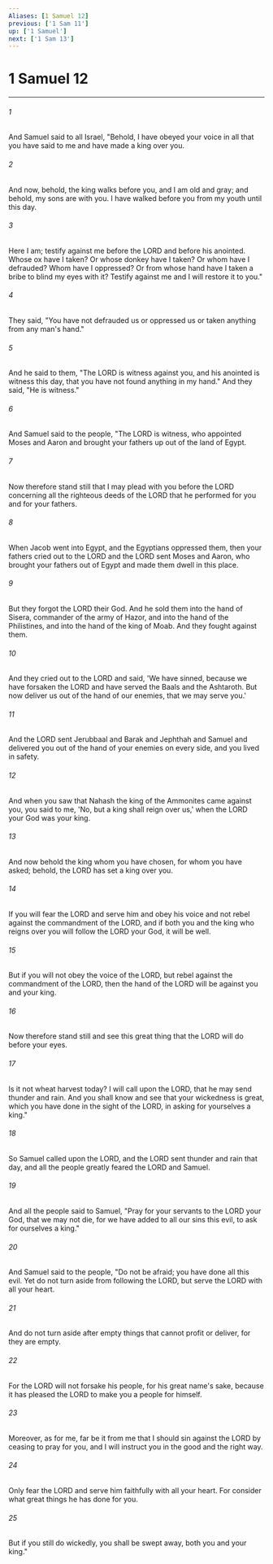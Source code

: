 ```yaml
---
Aliases: [1 Samuel 12]
previous: ['1 Sam 11']
up: ['1 Samuel']
next: ['1 Sam 13']
---
```

# 1 Samuel 12

***

 

###### 1 
And Samuel said to all Israel, "Behold, I have obeyed your voice in all that you have said to me and have made a king over you. 
 

###### 2 
And now, behold, the king walks before you, and I am old and gray; and behold, my sons are with you. I have walked before you from my youth until this day. 
 

###### 3 
Here I am; testify against me before the LORD and before his anointed. Whose ox have I taken? Or whose donkey have I taken? Or whom have I defrauded? Whom have I oppressed? Or from whose hand have I taken a bribe to blind my eyes with it? Testify against me and I will restore it to you." 
 

###### 4 
They said, "You have not defrauded us or oppressed us or taken anything from any man's hand." 
 

###### 5 
And he said to them, "The LORD is witness against you, and his anointed is witness this day, that you have not found anything in my hand." And they said, "He is witness."
 
 

###### 6 
And Samuel said to the people, "The LORD is witness, who appointed Moses and Aaron and brought your fathers up out of the land of Egypt. 
 

###### 7 
Now therefore stand still that I may plead with you before the LORD concerning all the righteous deeds of the LORD that he performed for you and for your fathers. 
 

###### 8 
When Jacob went into Egypt, and the Egyptians oppressed them, then your fathers cried out to the LORD and the LORD sent Moses and Aaron, who brought your fathers out of Egypt and made them dwell in this place. 
 

###### 9 
But they forgot the LORD their God. And he sold them into the hand of Sisera, commander of the army of Hazor, and into the hand of the Philistines, and into the hand of the king of Moab. And they fought against them. 
 

###### 10 
And they cried out to the LORD and said, 'We have sinned, because we have forsaken the LORD and have served the Baals and the Ashtaroth. But now deliver us out of the hand of our enemies, that we may serve you.' 
 

###### 11 
And the LORD sent Jerubbaal and Barak and Jephthah and Samuel and delivered you out of the hand of your enemies on every side, and you lived in safety. 
 

###### 12 
And when you saw that Nahash the king of the Ammonites came against you, you said to me, 'No, but a king shall reign over us,' when the LORD your God was your king. 
 

###### 13 
And now behold the king whom you have chosen, for whom you have asked; behold, the LORD has set a king over you. 
 

###### 14 
If you will fear the LORD and serve him and obey his voice and not rebel against the commandment of the LORD, and if both you and the king who reigns over you will follow the LORD your God, it will be well. 
 

###### 15 
But if you will not obey the voice of the LORD, but rebel against the commandment of the LORD, then the hand of the LORD will be against you and your king. 
 

###### 16 
Now therefore stand still and see this great thing that the LORD will do before your eyes. 
 

###### 17 
Is it not wheat harvest today? I will call upon the LORD, that he may send thunder and rain. And you shall know and see that your wickedness is great, which you have done in the sight of the LORD, in asking for yourselves a king." 
 

###### 18 
So Samuel called upon the LORD, and the LORD sent thunder and rain that day, and all the people greatly feared the LORD and Samuel.
 
 

###### 19 
And all the people said to Samuel, "Pray for your servants to the LORD your God, that we may not die, for we have added to all our sins this evil, to ask for ourselves a king." 
 

###### 20 
And Samuel said to the people, "Do not be afraid; you have done all this evil. Yet do not turn aside from following the LORD, but serve the LORD with all your heart. 
 

###### 21 
And do not turn aside after empty things that cannot profit or deliver, for they are empty. 
 

###### 22 
For the LORD will not forsake his people, for his great name's sake, because it has pleased the LORD to make you a people for himself. 
 

###### 23 
Moreover, as for me, far be it from me that I should sin against the LORD by ceasing to pray for you, and I will instruct you in the good and the right way. 
 

###### 24 
Only fear the LORD and serve him faithfully with all your heart. For consider what great things he has done for you. 
 

###### 25 
But if you still do wickedly, you shall be swept away, both you and your king."
 
